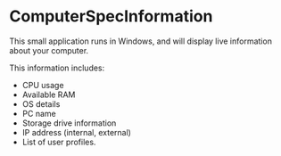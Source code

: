 # ComputerSpecInformation
This small application runs in Windows, and will display live information about your computer.

This information includes:
 * CPU usage
 * Available RAM
 * OS details
 * PC name
 * Storage drive information
 * IP address (internal, external)
 * List of user profiles.

